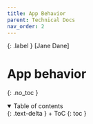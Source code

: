 ```yaml
---
title: App Behavior
parent: Technical Docs
nav_order: 2
---
```


{: .label }
[Jane Dane]

# App behavior
{: .no_toc }



<details open markdown="block">
{: .text-delta }
<summary>Table of contents</summary>
+ ToC
{: toc }
</details>
